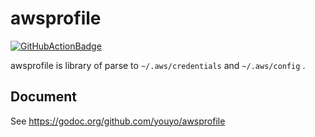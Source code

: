 # awsprofile

[![GitHubActionBadge](https://github.com/youyo/awsprofile/workflows/test/badge.svg)](https://github.com/youyo/awsprofile/actions)

awsprofile is library of parse to `~/.aws/credentials` and `~/.aws/config` .

## Document

See https://godoc.org/github.com/youyo/awsprofile
